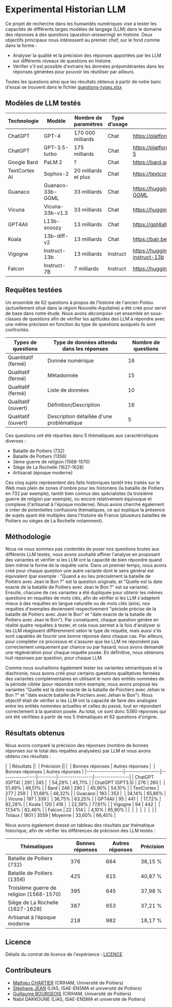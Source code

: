# Experimental Historian LLM

Ce projet de recherche dans les humanités numériques vise à tester les capacités de différents larges modèles de langage (LLM) dans le domaine des réponses à des questions (*question-answering*) en histoire. Deux objectifs principaux nous intéressent au premier chef, sur le fond comme dans la forme :

* Analyser la qualité et la précision des réponses apportées par les LLM sur différents niveaux de questions en histoire.
* Vérifier s'il est possible d'extraire les données prépondérantes dans les réponses générées pour pouvoir les réutiliser par ailleurs.

Toutes les questions ainsi que les résultats obtenus à partir de notre banc d'essai se trouvent dans le fichier [questions-types.xlsx](questions-types.xlsx)

## Modèles de LLM testés

| Technologie   | Modèle           | Nombre de paramètres | Type d’usage | URL                                                       |
|---------------|------------------|----------------------|--------------|-----------------------------------------------------------|
| ChatGPT       | GPT-4            | 170 000 milliards    | Chat         | <https://platform.openai.com/docs/models/gpt-4>           |
| ChatGPT       | GPT-3.5-turbo    | 175 milliards        | Chat         | <https://platform.openai.com/docs/models/gpt-3-5>         |
| Google Bard   | PaLM 2           | ?                    | Chat         | <https://bard.google.com/>                                |
| TextCortex AI | Sophos-2         | 20 milliards et plus | Chat         | <https://textcortex.com/fr/>                              |
| Guanaco       | Guanaco-33b-GGML | 33 milliards         | Chat         | <https://huggingface.co/TheBloke/guanaco-33B-GGML>        |
| Vicuna        | Vicuna-33b-v1.3  | 33 milliards         | Chat         | <https://huggingface.co/lmsys/vicuna-33b-v1.3>            |
| GPT4All       | L13b-snoozy      | 13 milliards         | Chat         | <https://gpt4all.io>                                      |
| Koala         | 13b-diff-v2      | 13 milliards         | Chat         | <https://bair.berkeley.edu/blog/2023/04/03/koala/>        |
| Vigogne       | Instruct-13b     | 13 milliards         | Instruct     | <https://huggingface.co/bofenghuang/vigogne-instruct-13b> |
| Falcon        | Instruct-7B      | 7 milliards          | Instruct     | <https://huggingface.co/tiiuae/falcon-7b-instruct>        |

## Requêtes testées

Un ensemble de 62 questions à propos de l'histoire de l'ancien Poitou (actuellement situé dans la région Nouvelle-Aquitaine) a été créé pour servir de base dans notre étude. Nous avons décomposé cet ensemble en sous-classes de questions afin de vérifier les aptitudes des LLM à répondre avec une même précision en fonction du type de questions auxquels ils sont confrontés.

| Types de questions  | Type de données attendu dans les réponses  | Nombre de questions |
|---------------------|--------------------------------------------|---------------------|
| Quantitatif (fermé) | Donnée numérique                           |          16         |
| Qualitatif (fermé)  | Métadonnée                                 |          15         |
| Qualitatif (fermé)  | Liste de données                           |          10         |
| Qualitatif (ouvert) | Définition/Description                     |          16         |
| Qualitatif (ouvert) | Description détaillée d'une problématique  |          5          |

Ces questions ont été réparties dans 5 thématiques aux caractéristiques diverses :

* Bataille de Poitiers (732)
* Bataille de Poitiers (1356)
* 3ème guerre de religion (1568-1570)
* Siège de La Rochelle (1627-1628)
* Artisanat (époque moderne)

Ces cinq sujets représentent des faits historiques tantôt très traités sur le Web mais plein de zones d'ombre pour les historiens (la bataille de Poitiers en 732 par exemple), tantôt bien connus des spécialistes (la troisième guerre de religion par exemple), ou encore relativement équivoque et complexe (l'artisanat à l'époque moderne). Nous avons cherché également à créer de potentielles confusions thématiques, ce qui explique la présence de sujets ayant été multiples dans l'histoire de France (plusieurs batailles de Poitiers ou sièges de La Rochelle notamment).

## Méthodologie

Nous ne nous sommes pas contentés de poser nos questions brutes aux différents LLM testés, nous avons souhaité affiner l'analyse en proposant des variantes et vérifier si les LLM ont la capacité de bien répondre quand bien même la forme de la requête varie. Dans un premier temps, nous avons créé pour chaque question une autre variante dont le sens général est équivalent (par exemple : "Quand a eu lieu précisément la bataille de Poitiers avec Jean le Bon ?" est la question originale, et "Quelle est la date exacte de la bataille de Poitiers avec Jean le Bon ?" est sa variante). Ensuite, chacune de ces variantes a été dupliquée pour obtenir les mêmes questions en requêtes de mots clés, afin de vérifier si les LLM s'adaptent mieux à des requêtes en langue naturelle ou de mots clés (ainsi, nos requêtes d'exemples deviennent respectivement "période précise de la bataille de Poitiers avec Jean le Bon" et "date exacte de la bataille de Poitiers avec Jean le Bon"). Par conséquent, chaque question génère en réalité quatre requêtes à tester, et cela nous permet à la fois d'analyser si les LLM réagissent différemment selon le type de requête, mais aussi s'ils sont capables de fournir une bonne réponse dans chaque cas. Par ailleurs, pour compléter ce processus et s'assurer que les LLM ne répondent pas correctement uniquement par chance ou par hasard, nous avons demandé une régénération pour chaque requête posée. En définitive, nous obtenons huit réponses par question, pour chaque LLM.

Comme nous souhaitions également tester les variantes sémantiques et la diachronie, nous avons créé pour certains questions qualitatives fermées des variantes complémentaires en utilisant le nom des entités nommées de la période ciblée (pour répondre notre exemple, nous avons proposé les variantes "Quelle est la date exacte de la bataille de Poictiers avec Jehan le Bon ?" et "date exacte bataille de Poictiers avec Jehan le Bon"). Nous objectif était de vérifier si les LLM ont la capacité de faire des analogies entre les entités nommées actuelles et celles du passé, tout en répondant correctement à la question posée. Au total, ce sont donc 5360 réponses qui ont été vérifiées à partir de nos 5 thématiques et 62 questions d'origine.

## Résultats obtenus

Nous avons comparé la précision des réponses (nombre de bonnes réponses sur le total des requêtes analysées) par LLM et nous avons obtenu ces résultats : 

|&nbsp;            |             Résultats            ||&nbsp;   |             Précision            ||
|&nbsp;            | Bonnes réponses | Autres réponses |&nbsp;   | Bonnes réponses | Autres réponses |
|------------------|-----------------|-----------------|---------|-----------------|-----------------|
| ChatGPT (GPT4)   |       291       |       245       |&nbsp;   |      54,29%     |     45,71%      |
| ChatGPT (GPT3.5) |       276       |       260       |&nbsp;   |      51,49%     |     48,51%      |
| Bard             |       246       |       290       |&nbsp;   |      45,90%     |     54,10%      |
| TextCortex       |       277       |       259       |&nbsp;   |      51,68%     |     48,32%      |
| Guacano          |       183       |       353       |&nbsp;   |      34,14%     |     65,86%      |
| Vicuna           |       197       |       339       |&nbsp;   |      36,75%     |     63,25%      |
| GPT4All          |       95        |       441       |&nbsp;   |      17,72%     |     82,28%      |
| Koala            |       120       |       416       |&nbsp;   |      22,39%     |     77,61%      |
| Vigogne          |       94        |       442       |&nbsp;   |      17,54%     |     82,46%      |
| Falcon           |       22        |       514       |&nbsp;   |       4,10%     |     95,90%      |
|&nbsp;            |&nbsp;           |&nbsp;           |&nbsp;   |&nbsp;           |&nbsp;           |
| Totaux           |      1801       |       3559      | Moyenne |      33,60%     |     66,40%      |

Nous avons également dressé un tableau des résultats par thématique historique, afin de vérifier les différences de précision des LLM testés :

| Thématiques                              | Bonnes réponses | Autres réponses | Précision |
|------------------------------------------|-----------------|-----------------|-----------|
| Bataille de Poitiers (732)               |       376       |       664       |  36,15 %  |
| Bataille de Poitiers (1356)              |       425       |       615       |  40,87 %  |
| Troisième guerre de religion (1568-1570) |       395       |       645       |  37,98 %  |
| Siège de La Rochelle (1627-1628)         |       387       |       653       |  37,21 %  |
| Artisanat à l’époque moderne             |       218       |       982       |  18,17 %  |

## Licence

Détails du contrat de licence de l'expérience : [LICENCE](LICENSE)

## Contributeurs

* [Mathieu CHARTIER](https://criham.labo.univ-poitiers.fr/membres/mathieu-chartier/) (CRIHAM, Université de Poitiers)
* [Stéphane JEAN](https://www.lias-lab.fr/members/stephanejean/) (LIAS, ISAE-ENSMA et université de Poitiers)
* [Guillaume BOURGEOIS](https://criham.labo.univ-poitiers.fr/membres/guillaume-bourgeois/) (CRIHAM, Université de Poitiers)
* Nabil DAKKOUNE (LIAS, ISAE-ENSMA et université de Poitiers)
